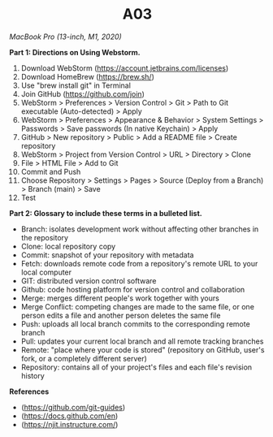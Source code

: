 <h1 align="center"> A03 </h1>

*MacBook Pro (13-inch, M1, 2020)*

**Part 1: Directions on Using Webstorm.**

1. Download WebStorm (https://account.jetbrains.com/licenses)
2. Download HomeBrew (https://brew.sh/)
3. Use "brew install git" in Terminal
4. Join GitHub (https://github.com/join)
5. WebStorm > Preferences > Version Control > Git > Path to Git executable (Auto-detected) > Apply
6. WebStorm > Preferences > Appearance & Behavior > System Settings > Passwords > Save passwords (In native Keychain) > Apply
7. GitHub > New repository > Public > Add a README file > Create repository
8. WebStorm > Project from Version Control > URL > Directory > Clone
9. File > HTML File > Add to Git
10. Commit and Push
11. Choose Repository > Settings > Pages > Source (Deploy from a Branch) > Branch (main) > Save
12. Test

**Part 2: Glossary to include these terms in a bulleted list.**

- Branch: isolates development work without affecting other branches in the repository
- Clone: local repository copy
- Commit: snapshot of your repository with metadata
- Fetch: downloads remote code from a repository's remote URL to your local computer
- GIT: distributed version control software
- Github: code hosting platform for version control and collaboration
- Merge: merges different people's work together with yours
- Merge Conflict: competing changes are made to the same file, or one person edits a file and another person deletes the same file
- Push: uploads all local branch commits to the corresponding remote branch
- Pull: updates your current local branch and all remote tracking branches
- Remote: "place where your code is stored" (repository on GitHub, user's fork, or a completely different server)
- Repository: contains all of your project's files and each file's revision history

**References**

* (https://github.com/git-guides)
* (https://docs.github.com/en)
* (https://njit.instructure.com/)
